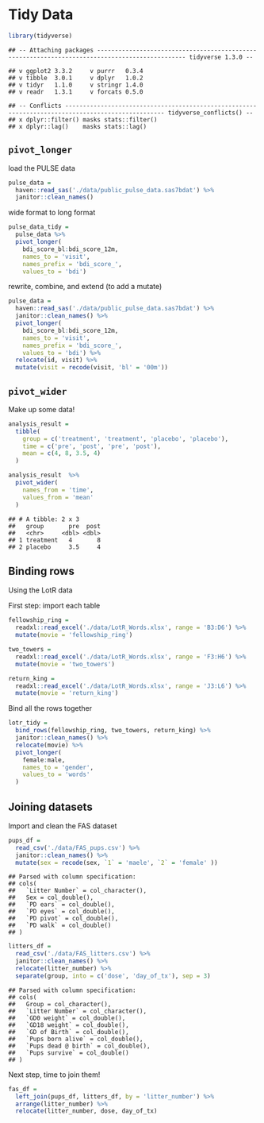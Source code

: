 Tidy Data
================

``` r
library(tidyverse)
```

    ## -- Attaching packages ----------------------------------------------------------------------------------------------- tidyverse 1.3.0 --

    ## v ggplot2 3.3.2     v purrr   0.3.4
    ## v tibble  3.0.1     v dplyr   1.0.2
    ## v tidyr   1.1.0     v stringr 1.4.0
    ## v readr   1.3.1     v forcats 0.5.0

    ## -- Conflicts -------------------------------------------------------------------------------------------------- tidyverse_conflicts() --
    ## x dplyr::filter() masks stats::filter()
    ## x dplyr::lag()    masks stats::lag()

`pivot_longer`
--------------

load the PULSE data

``` r
pulse_data = 
  haven::read_sas('./data/public_pulse_data.sas7bdat') %>% 
  janitor::clean_names()
```

wide format to long format

``` r
pulse_data_tidy = 
  pulse_data %>% 
  pivot_longer(
    bdi_score_bl:bdi_score_12m,
    names_to = 'visit',
    names_prefix = 'bdi_score_',
    values_to = 'bdi')
```

rewrite, combine, and extend (to add a mutate)

``` r
pulse_data = 
  haven::read_sas('./data/public_pulse_data.sas7bdat') %>% 
  janitor::clean_names() %>% 
  pivot_longer(
    bdi_score_bl:bdi_score_12m,
    names_to = 'visit',
    names_prefix = 'bdi_score_',
    values_to = 'bdi') %>% 
  relocate(id, visit) %>% 
  mutate(visit = recode(visit, 'bl' = '00m'))
```

`pivot_wider`
-------------

Make up some data!

``` r
analysis_result = 
  tibble(
    group = c('treatment', 'treatment', 'placebo', 'placebo'),
    time = c('pre', 'post', 'pre', 'post'),
    mean = c(4, 8, 3.5, 4)
  )

analysis_result  %>% 
  pivot_wider(
    names_from = 'time',
    values_from = 'mean'
  )
```

    ## # A tibble: 2 x 3
    ##   group       pre  post
    ##   <chr>     <dbl> <dbl>
    ## 1 treatment   4       8
    ## 2 placebo     3.5     4

Binding rows
------------

Using the LotR data

First step: import each table

``` r
fellowship_ring = 
  readxl::read_excel('./data/LotR_Words.xlsx', range = 'B3:D6') %>% 
  mutate(movie = 'fellowship_ring')

two_towers = 
  readxl::read_excel('./data/LotR_Words.xlsx', range = 'F3:H6') %>% 
  mutate(movie = 'two_towers')

return_king = 
  readxl::read_excel('./data/LotR_Words.xlsx', range = 'J3:L6') %>% 
  mutate(movie = 'return_king')
```

Bind all the rows together

``` r
lotr_tidy = 
  bind_rows(fellowship_ring, two_towers, return_king) %>% 
  janitor::clean_names() %>% 
  relocate(movie) %>% 
  pivot_longer(
    female:male,
    names_to = 'gender', 
    values_to = 'words'
  )
```

Joining datasets
----------------

Import and clean the FAS dataset

``` r
pups_df = 
  read_csv('./data/FAS_pups.csv') %>% 
  janitor::clean_names() %>% 
  mutate(sex = recode(sex, `1` = 'maele', `2` = 'female' ))
```

    ## Parsed with column specification:
    ## cols(
    ##   `Litter Number` = col_character(),
    ##   Sex = col_double(),
    ##   `PD ears` = col_double(),
    ##   `PD eyes` = col_double(),
    ##   `PD pivot` = col_double(),
    ##   `PD walk` = col_double()
    ## )

``` r
litters_df = 
  read_csv('./data/FAS_litters.csv') %>% 
  janitor::clean_names() %>% 
  relocate(litter_number) %>% 
  separate(group, into = c('dose', 'day_of_tx'), sep = 3)
```

    ## Parsed with column specification:
    ## cols(
    ##   Group = col_character(),
    ##   `Litter Number` = col_character(),
    ##   `GD0 weight` = col_double(),
    ##   `GD18 weight` = col_double(),
    ##   `GD of Birth` = col_double(),
    ##   `Pups born alive` = col_double(),
    ##   `Pups dead @ birth` = col_double(),
    ##   `Pups survive` = col_double()
    ## )

Next step, time to join them!

``` r
fas_df = 
  left_join(pups_df, litters_df, by = 'litter_number') %>% 
  arrange(litter_number) %>% 
  relocate(litter_number, dose, day_of_tx)
```

